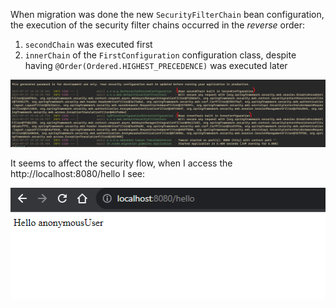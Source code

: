 When migration was done the new `SecurityFilterChain` bean configuration, the execution of the security filter chains occurred in the _reverse_ order:

1. `secondChain` was executed first
2. `innerChain` of the `FirstConfiguration` configuration class, despite having `@Order(Ordered.HIGHEST_PRECEDENCE)` was executed later

![img.png](docs/images/post-migration-screenshot.png)

It seems to affect the security flow, when I access the http://localhost:8080/hello I see:

![img.png](docs/images/hello-controller.png)

